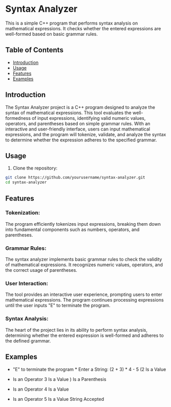 # Syntax Analyzer

This is a simple C++ program that performs syntax analysis on mathematical expressions. It checks whether the entered expressions are well-formed based on basic grammar rules.

## Table of Contents

- [Introduction](#introduction)
- [Usage](#usage)
- [Features](#features)
- [Examples](#examples)

## Introduction

The Syntax Analyzer project is a C++ program designed to analyze the syntax of mathematical expressions. This tool evaluates the well-formedness of input expressions, identifying valid numeric values, operators, and parentheses based on simple grammar rules. With an interactive and user-friendly interface, users can input mathematical expressions, and the program will tokenize, validate, and analyze the syntax to determine whether the expression adheres to the specified grammar.

## Usage

1. Clone the repository:

```bash
git clone https://github.com/yourusername/syntax-analyzer.git
cd syntax-analyzer
```

## Features

### Tokenization: 
The program efficiently tokenizes input expressions, breaking them down into fundamental components such as numbers, operators, and parentheses.

### Grammar Rules: 
 The syntax analyzer implements basic grammar rules to check the validity of mathematical expressions. It recognizes numeric values, operators, and the correct usage of parentheses.

### User Interaction: 
 The tool provides an interactive user experience, prompting users to enter mathematical expressions. The program continues processing expressions until the user inputs "E" to terminate the program.

### Syntax Analysis: 
The heart of the project lies in its ability to perform syntax analysis, determining whether the entered expression is well-formed and adheres to the defined grammar.

## Examples

* "E" to terminate the program *
Enter a String: (2 + 3) * 4 - 5
(2 Is a Value
+ Is an Operator
3 Is a Value
) Is a Parenthesis
* Is an Operator
4 Is a Value
- Is an Operator
5 Is a Value
String Accepted
